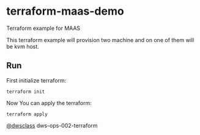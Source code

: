 # terraform-maas-demo
Terraform example for MAAS

This terraform example will provision two machine and on one of them will be kvm host.

## Run
First initialize terraform:


`terraform init`

Now You can apply the terraform:



`terraform apply`


[@dwsclass](https://github.com/dwsclass) dws-ops-002-terraform
